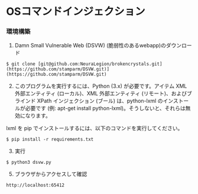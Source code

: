 # OSコマンドインジェクション

### 環境構築
1. Damn Small Vulnerable Web (DSVW) (脆弱性のあるwebapp)のダウンロード
```
$ git clone [git@github.com:NeuraLegion/brokencrystals.git](https://github.com/stamparm/DSVW.git)](https://github.com/stamparm/DSVW.git)
```

2. このプログラムを実行するには、Python (3.x) が必要です。アイテム XML 外部エンティティ (ローカル)、XML 外部エンティティ (リモート)、およびブラインド XPath インジェクション (ブール) は、python-lxml のインストールが必要です (例: apt-get install python-lxml)。そうしないと、それらは無効になります。

lxml を pip でインストールするには、以下のコマンドを実行してください。
```
$ pip install -r requirements.txt
```

3. 実行
```
$ python3 dsvw.py 
```

5. ブラウザからアクセスして確認
```
http://localhost:65412
```
